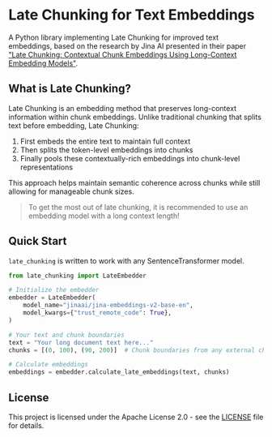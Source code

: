 # Late Chunking for Text Embeddings

A Python library implementing Late Chunking for improved text embeddings, based on the research by Jina AI presented in their paper ["Late Chunking: Contextual Chunk Embeddings Using Long-Context Embedding Models"](https://arxiv.org/html/2409.04701v2).

## What is Late Chunking?

Late Chunking is an embedding method that preserves long-context information within chunk embeddings. Unlike traditional chunking that splits text before embedding, Late Chunking:

1. First embeds the entire text to maintain full context
2. Then splits the token-level embeddings into chunks
3. Finally pools these contextually-rich embeddings into chunk-level representations

This approach helps maintain semantic coherence across chunks while still allowing for manageable chunk sizes.

> To get the most out of late chunking, it is recommended to use an embedding model with a long context length!


## Quick Start

`late_chunking` is written to work with any SentenceTransformer model.

```python
from late_chunking import LateEmbedder

# Initialize the embedder
embedder = LateEmbedder(
    model_name="jinaai/jina-embeddings-v2-base-en",
    model_kwargs={"trust_remote_code": True},
)

# Your text and chunk boundaries
text = "Your long document text here..."
chunks = [(0, 100), (90, 200)]  # Chunk boundaries from any external chunking method

# Calculate embeddings
embeddings = embedder.calculate_late_embeddings(text, chunks)
```

## License

This project is licensed under the Apache License 2.0 - see the [LICENSE](LICENSE) file for details.

